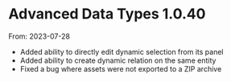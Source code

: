 # Advanced Data Types 1.0.40
From: 2023-07-28

* Added ability to directly edit dynamic selection from its panel
* Added ability to create dynamic relation on the same entity
* Fixed a bug where assets were not exported to a ZIP archive